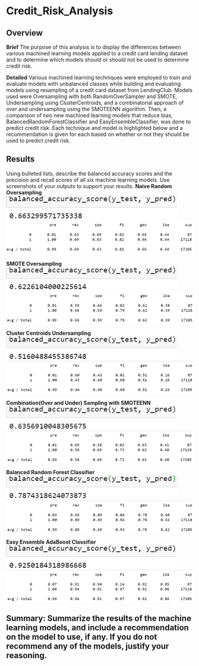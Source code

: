 # Credit_Risk_Analysis

## Overview
**Brief**
The purpose of this analysis is to display the differences between various machined learning models applied to a credit card lending dataset and to determine which models should or should not be used to determine credit risk.

**Detailed**
Various machined learning techniques were employed to train and evaluate models with unbalanced classes while building and evaluating models using resampling of a credit card dataset from LendingClub. Models used were Oversampling with both RandomOverSampler and SMOTE, Undersampling using ClusterCentroids, and a combinatorial approach of over and undersampling using the SMOTEENN algorithm. Then, a comparison of two new machined learning models that reduce bias, BalancedRandomForestClassifier and EasyEnsembleClassifier, was done to predict credit risk. Each technique and model is highlighted below and a recommendation is given for each based on whether or not they should be used to predict credit risk.

## Results 
Using bulleted lists, describe the balanced accuracy scores and the precision and recall scores of all six machine learning models. Use screenshots of your outputs to support your results.
**Naive Random Oversampling**
<img src="https://github.com/smyoung88/Credit_Risk_Analysis/blob/main/Resources/acc_ran_over.png">
<img src="https://github.com/smyoung88/Credit_Risk_Analysis/blob/main/Resources/matrix_ran_over.png">

**SMOTE Oversampling**
<img src="https://github.com/smyoung88/Credit_Risk_Analysis/blob/main/Resources/acc_smote_over.png">
<img src="https://github.com/smyoung88/Credit_Risk_Analysis/blob/main/Resources/matrix_smote_over.png">

**Cluster Centroids Undersampling**
<img src="https://github.com/smyoung88/Credit_Risk_Analysis/blob/main/Resources/acc_under_cc.png">
<img src="https://github.com/smyoung88/Credit_Risk_Analysis/blob/main/Resources/matrix_under_cc.png">

**Combination(Over and Under) Sampling with SMOTEENN**
<img src="https://github.com/smyoung88/Credit_Risk_Analysis/blob/main/Resources/acc_ov_un_smoteenn.png">
<img src="https://github.com/smyoung88/Credit_Risk_Analysis/blob/main/Resources/matrix_ov_un_smoteenn.png">

**Balanced Random Forest Classifier**
<img src="https://github.com/smyoung88/Credit_Risk_Analysis/blob/main/Resources/acc_brf.png">
<img src="https://github.com/smyoung88/Credit_Risk_Analysis/blob/main/Resources/matrix_brf.png">

**Easy Ensemble AdaBoost Classifier**
<img src="https://github.com/smyoung88/Credit_Risk_Analysis/blob/main/Resources/acc_boost.png">
<img src="https://github.com/smyoung88/Credit_Risk_Analysis/blob/main/Resources/matrix_boost.png">

## Summary: Summarize the results of the machine learning models, and include a recommendation on the model to use, if any. If you do not recommend any of the models, justify your reasoning.
